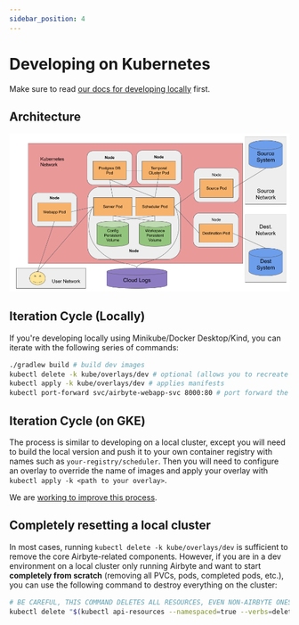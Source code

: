 ```yaml
---
sidebar_position: 4
---
```


# Developing on Kubernetes

Make sure to read [our docs for developing locally](./developing-locally.md) first.

## Architecture

![Airbyte on Kubernetes](../.gitbook/assets/contributing-to-airbyte-k8s-architecture.png)

## Iteration Cycle \(Locally\)

If you're developing locally using Minikube/Docker Desktop/Kind, you can iterate with the following series of commands:

```bash
./gradlew build # build dev images
kubectl delete -k kube/overlays/dev # optional (allows you to recreate resources from scratch)
kubectl apply -k kube/overlays/dev # applies manifests
kubectl port-forward svc/airbyte-webapp-svc 8000:80 # port forward the api/ui
```

## Iteration Cycle \(on GKE\)

The process is similar to developing on a local cluster, except you will need to build the local version and push it to your own container registry with names such as `your-registry/scheduler`. Then you will need to configure an overlay to override the name of images and apply your overlay with `kubectl apply -k <path to your overlay>`.

We are [working to improve this process](https://github.com/airbytehq/airbyte/issues/4225).

## Completely resetting a local cluster

In most cases, running `kubectl delete -k kube/overlays/dev` is sufficient to remove the core Airbyte-related components. However, if you are in a dev environment on a local cluster only running Airbyte and want to start **completely from scratch** \(removing all PVCs, pods, completed pods, etc.\), you can use the following command to destroy everything on the cluster:

```bash
# BE CAREFUL, THIS COMMAND DELETES ALL RESOURCES, EVEN NON-AIRBYTE ONES!
kubectl delete "$(kubectl api-resources --namespaced=true --verbs=delete -o name | tr "\n" "," | sed -e 's/,$//')" --all
```

